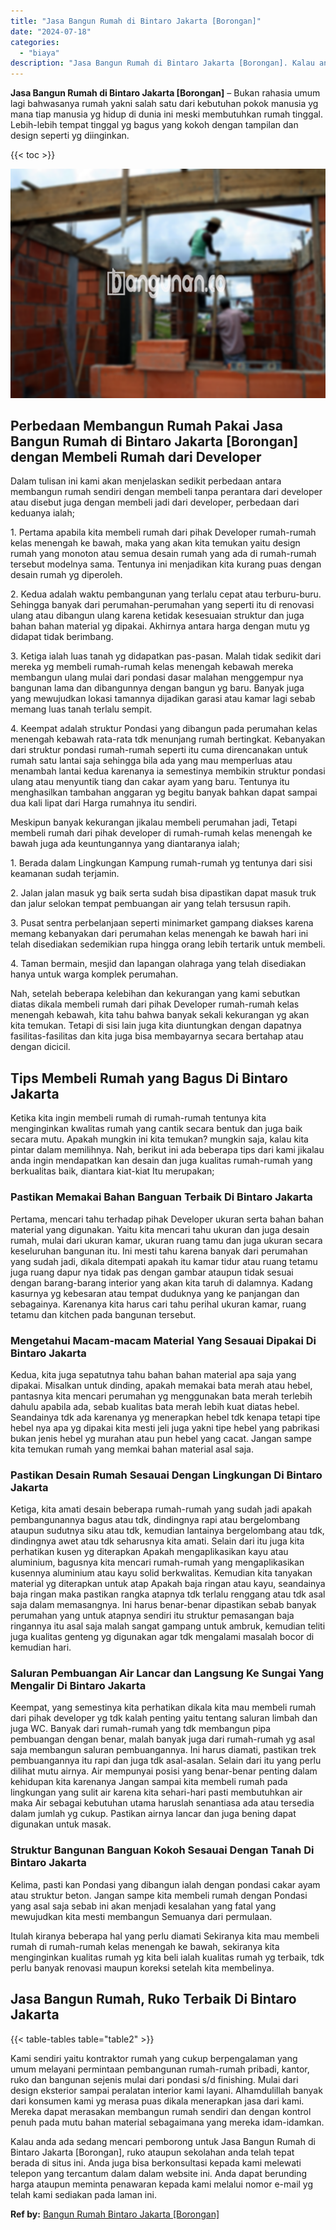 ```yaml
---
title: "Jasa Bangun Rumah di Bintaro Jakarta [Borongan]"
date: "2024-07-18"
categories: 
  - "biaya"
description: "Jasa Bangun Rumah di Bintaro Jakarta [Borongan]. Kalau anda ada sedang mencari pemborong untuk Jasa Bangun Rumah di Bintaro Jakarta [Borongan], ruko ataupu..."
---
```


**Jasa Bangun Rumah di Bintaro Jakarta \[Borongan\]** – Bukan rahasia umum lagi bahwasanya rumah yakni salah satu dari kebutuhan pokok manusia yg mana tiap manusia yg hidup di dunia ini meski membutuhkan rumah tinggal. Lebih-lebih tempat tinggal yg bagus yang kokoh dengan tampilan dan design seperti yg diinginkan.

{{< toc >}}

![Jasa Bangun Rumah di Bintaro Jakarta [Borongan]](/images/borong-bangunan-05.png)

## Perbedaan Membangun Rumah Pakai Jasa Bangun Rumah di Bintaro Jakarta \[Borongan\] dengan Membeli Rumah dari Developer

Dalam tulisan ini kami akan menjelaskan sedikit perbedaan antara membangun rumah sendiri dengan membeli tanpa perantara dari developer atau disebut juga dengan membeli jadi dari developer, perbedaan dari keduanya ialah;

1\. Pertama apabila kita membeli rumah dari pihak Developer rumah-rumah kelas menengah ke bawah, maka yang akan kita temukan yaitu design rumah yang monoton atau semua desain rumah yang ada di rumah-rumah tersebut modelnya sama. Tentunya ini menjadikan kita kurang puas dengan desain rumah yg diperoleh.

2\. Kedua adalah waktu pembangunan yang terlalu cepat atau terburu-buru. Sehingga banyak dari perumahan-perumahan yang seperti itu di renovasi ulang atau dibangun ulang karena ketidak kesesuaian struktur dan juga bahan bahan material yg dipakai. Akhirnya antara harga dengan mutu yg didapat tidak berimbang.

3\. Ketiga ialah luas tanah yg didapatkan pas-pasan. Malah tidak sedikit dari mereka yg membeli rumah-rumah kelas menengah kebawah mereka membangun ulang mulai dari pondasi dasar malahan menggempur nya bangunan lama dan dibangunnya dengan bangun yg baru. Banyak juga yang mewujudkan lokasi tamannya dijadikan garasi atau kamar lagi sebab memang luas tanah terlalu sempit.

4\. Keempat adalah struktur Pondasi yang dibangun pada perumahan kelas menengah kebawah rata-rata tdk menunjang rumah bertingkat. Kebanyakan dari struktur pondasi rumah-rumah seperti itu cuma direncanakan untuk rumah satu lantai saja sehingga bila ada yang mau memperluas atau menambah lantai kedua karenanya ia semestinya membikin struktur pondasi ulang atau menyuntik tiang dan cakar ayam yang baru. Tentunya itu menghasilkan tambahan anggaran yg begitu banyak bahkan dapat sampai dua kali lipat dari Harga rumahnya itu sendiri.

Meskipun banyak kekurangan jikalau membeli perumahan jadi, Tetapi membeli rumah dari pihak developer di rumah-rumah kelas menengah ke bawah juga ada keuntungannya yang diantaranya ialah;

1\. Berada dalam Lingkungan Kampung rumah-rumah yg tentunya dari sisi keamanan sudah terjamin.

2\. Jalan jalan masuk yg baik serta sudah bisa dipastikan dapat masuk truk dan jalur selokan tempat pembuangan air yang telah tersusun rapih.

3\. Pusat sentra perbelanjaan seperti minimarket gampang diakses karena memang kebanyakan dari perumahan kelas menengah ke bawah hari ini telah disediakan sedemikian rupa hingga orang lebih tertarik untuk membeli.

4\. Taman bermain, mesjid dan lapangan olahraga yang telah disediakan hanya untuk warga komplek perumahan.

Nah, setelah beberapa kelebihan dan kekurangan yang kami sebutkan diatas dikala membeli rumah dari pihak Developer rumah-rumah kelas menengah kebawah, kita tahu bahwa banyak sekali kekurangan yg akan kita temukan. Tetapi di sisi lain juga kita diuntungkan dengan dapatnya fasilitas-fasilitas dan kita juga bisa membayarnya secara bertahap atau dengan dicicil.

## Tips Membeli Rumah yang Bagus Di Bintaro Jakarta

Ketika kita ingin membeli rumah di rumah-rumah tentunya kita menginginkan kwalitas rumah yang cantik secara bentuk dan juga baik secara mutu. Apakah mungkin ini kita temukan? mungkin saja, kalau kita pintar dalam memilihnya. Nah, berikut ini ada beberapa tips dari kami jikalau anda ingin mendapatkan kan desain dan juga kualitas rumah-rumah yang berkualitas baik, diantara kiat-kiat Itu merupakan;

### Pastikan Memakai Bahan Banguan Terbaik Di Bintaro Jakarta

Pertama, mencari tahu terhadap pihak Developer ukuran serta bahan bahan material yang digunakan. Yaitu kita mencari tahu ukuran dan juga desain rumah, mulai dari ukuran kamar, ukuran ruang tamu dan juga ukuran secara keseluruhan bangunan itu. Ini mesti tahu karena banyak dari perumahan yang sudah jadi, dikala ditempati apakah itu kamar tidur atau ruang tetamu juga ruang dapur nya tidak pas dengan gambar ataupun tidak sesuai dengan barang-barang interior yang akan kita taruh di dalamnya. Kadang kasurnya yg kebesaran atau tempat duduknya yang ke panjangan dan sebagainya. Karenanya kita harus cari tahu perihal ukuran kamar, ruang tetamu dan kitchen pada bangunan tersebut.

### Mengetahui Macam-macam Material Yang Sesauai Dipakai Di Bintaro Jakarta

Kedua, kita juga sepatutnya tahu bahan bahan material apa saja yang dipakai. Misalkan untuk dinding, apakah memakai bata merah atau hebel, pantasnya kita mencari perumahan yg menggunakan bata merah terlebih dahulu apabila ada, sebab kualitas bata merah lebih kuat diatas hebel. Seandainya tdk ada karenanya yg menerapkan hebel tdk kenapa tetapi tipe hebel nya apa yg dipakai kita mesti jeli juga yakni tipe hebel yang pabrikasi bukan jenis hebel yg murahan atau pun hebel yang cacat. Jangan sampe kita temukan rumah yang memkai bahan material asal saja.

### Pastikan Desain Rumah Sesauai Dengan Lingkungan Di Bintaro Jakarta

Ketiga, kita amati desain beberapa rumah-rumah yang sudah jadi apakah pembangunannya bagus atau tdk, dindingnya rapi atau bergelombang ataupun sudutnya siku atau tdk, kemudian lantainya bergelombang atau tdk, dindingnya awet atau tdk seharusnya kita amati. Selain dari itu juga kita perhatikan kusen yg diterapkan Apakah mengaplikasikan kayu atau aluminium, bagusnya kita mencari rumah-rumah yang mengaplikasikan kusennya aluminium atau kayu solid berkwalitas. Kemudian kita tanyakan material yg diterapkan untuk atap Apakah baja ringan atau kayu, seandainya baja ringan maka pastikan rangka atapnya tdk terlalu renggang atau tdk asal saja dalam memasangnya. Ini harus benar-benar dipastikan sebab banyak perumahan yang untuk atapnya sendiri itu struktur pemasangan baja ringannya itu asal saja malah sangat gampang untuk ambruk, kemudian teliti juga kualitas genteng yg digunakan agar tdk mengalami masalah bocor di kemudian hari.

### Saluran Pembuangan Air Lancar dan Langsung Ke Sungai Yang Mengalir Di Bintaro Jakarta

Keempat, yang semestinya kita perhatikan dikala kita mau membeli rumah dari pihak developer yg tdk kalah penting yaitu tentang saluran limbah dan juga WC. Banyak dari rumah-rumah yang tdk membangun pipa pembuangan dengan benar, malah banyak juga dari rumah-rumah yg asal saja membangun saluran pembuangannya. Ini harus diamati, pastikan trek pembuangannya itu rapi dan juga tdk asal-asalan. Selain dari itu yang perlu dilihat mutu airnya. Air mempunyai posisi yang benar-benar penting dalam kehidupan kita karenanya Jangan sampai kita membeli rumah pada lingkungan yang sulit air karena kita sehari-hari pasti membutuhkan air maka Air sebagai kebutuhan utama haruslah senantiasa ada atau tersedia dalam jumlah yg cukup. Pastikan airnya lancar dan juga bening dapat digunakan untuk masak.

### Struktur Bangunan Banguan Kokoh Sesauai Dengan Tanah Di Bintaro Jakarta

Kelima, pasti kan Pondasi yang dibangun ialah dengan pondasi cakar ayam atau struktur beton. Jangan sampe kita membeli rumah dengan Pondasi yang asal saja sebab ini akan menjadi kesalahan yang fatal yang mewujudkan kita mesti membangun Semuanya dari permulaan.

Itulah kiranya beberapa hal yang perlu diamati Sekiranya kita mau membeli rumah di rumah-rumah kelas menengah ke bawah, sekiranya kita menginginkan kualitas rumah yg kita beli ialah kualitas rumah yg terbaik, tdk perlu banyak renovasi maupun koreksi setelah kita membelinya.

## Jasa Bangun Rumah, Ruko Terbaik Di Bintaro Jakarta

{{< table-tables table="table2" >}}

Kami sendiri yaitu kontraktor rumah yang cukup berpengalaman yang umum melayani permintaan pembangunan rumah-rumah pribadi, kantor, ruko dan bangunan sejenis mulai dari pondasi s/d finishing. Mulai dari design eksterior sampai peralatan interior kami layani. Alhamdulillah banyak dari konsumen kami yg merasa puas dikala menerapkan jasa dari kami. Mereka dapat merasakan membangun rumah sendiri dan dengan kontrol penuh pada mutu bahan material sebagaimana yang mereka idam-idamkan.

Kalau anda ada sedang mencari pemborong untuk Jasa Bangun Rumah di Bintaro Jakarta \[Borongan\], ruko ataupun sekolahan anda telah tepat berada di situs ini. Anda juga bisa berkonsultasi kepada kami melewati telepon yang tercantum dalam dalam website ini. Anda dapat berunding harga ataupun meminta penawaran kepada kami melalui nomor e-mail yg telah kami sediakan pada laman ini.

**Ref by:** [Bangun Rumah Bintaro Jakarta [Borongan]](https://id.wikipedia.org/wiki/Bangun)

